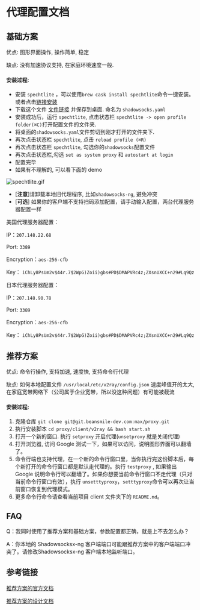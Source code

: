 # 代理配置文档

## 基础方案

优点: 图形界面操作, 操作简单, 稳定

缺点: 没有加速协议支持, 在家庭环境速度一般.

#### 安装过程:

- 安装 `spechtlite` ，可以使用`brew cask install spechtlite`命令一键安装。或者点击[链接安装](https://github.com/zhuhaow/SpechtLite/releases)
- 下载这个文件 [文件链接](https://git.beansmile-dev.com/max/proxy/raw/master/client/spechtlite/shadowsocks.yaml) 并保存到桌面. 命名为 `shadowsocks.yaml`
- 安装成功后，运行 `spechtlite`, 点击状态栏 `spechtlite -> open profile folder(⌘C)`打开配置文件的文件夹.
- 将桌面的`shadowsocks.yaml`文件剪切到刚才打开的文件夹下.
- 再次点击状态栏 `spechtlite`, 点击 `reload profile (⌘R)`
- 再次点击状态栏 `spechtlite`, 勾选你的`shadowsocks`配置文件
- 再次点击状态栏,勾选 `set as system proxy` 和 `autostart at login`
- 配置完毕
- 如果有不理解的, 可以看下面的 demo

![spechtlite.gif](client/docs/spechtlite.gif)

- [**注意**]请卸载本地旧代理程序, 比如`shadowsocks-ng`, 避免冲突
- [**可选**] 如果你的客户端不支持扫码添加配置，请手动输入配置，两台代理服务器配置一样


美国代理服务器配置：

IP：`207.148.22.68`

Port: `3389`

Encryption：`aes-256-cfb`

Key： `iChLy8PsUm2v$44r.7$2WpG)Zoii)gbs#PD$DMAPVRc4z;ZXsnUXCC+n29#Lq9Qz`



日本代理服务器配置：

IP：`207.148.90.78`

Port: `3389`

Encryption：`aes-256-cfb`

Key： `iChLy8PsUm2v$44r.7$2WpG)Zoii)gbs#PD$DMAPVRc4z;ZXsnUXCC+n29#Lq9Qz`


## 推荐方案

优点: 命令行操作, 支持加速, 速度快, 支持命令行代理

缺点: 如何本地配置文件 `/usr/local/etc/v2ray/config.json` 速度峰值开的太大, 在家庭宽带网络下（公司属于企业宽带，所以没这种问题）有可能被截流

#### 安装过程:

1. 克隆仓库 `git clone git@git.beansmile-dev.com:max/proxy.git`
2. 执行安装脚本 `cd proxy/client/v2ray && bash start.sh`
3. 打开一个新的窗口. 执行 `setproxy` 开启代理(`unsetproxy` 就是关闭代理)
4. 打开浏览器, 访问 Google 测试一下，如果可以访问，说明图形界面可以翻墙了。
5. 命令行端也支持代理，在一个新的命令行窗口里，当你执行完这份脚本后，每个新打开的命令行窗口都是默认走代理的。执行 `testproxy` , 如果输出 Google 说明命令行可以翻墙了。如果你想要当前命令行窗口不走代理（只对当前命令行窗口有效），执行 `unsetttyproxy`，`setttyproxy`命令可以再次让当前窗口恢复到代理模式。
6. 更多命令行命令请查看当前项目 client 文件夹下的 `README.md`。



## FAQ

Q：我同时使用了推荐方案和基础方案，参数配置都正确，就是上不去怎么办？

A：你本地的 Shadowsocksx-ng 客户端端口可能跟推荐方案中的客户端端口冲突了。请修改Shadowsocksx-ng 客户端本地监听端口。

## 参考链接

[推荐方案的官方文档](https://www.v2ray.com/)

[推荐方案的设计文档](./docs/v2ray.md)
